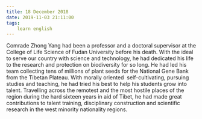 ```yaml
---
title: 18 December 2018
date: 2019-11-03 21:11:00
tags:
    learn english
---
```

Comrade Zhong Yang had been a professor and a
doctoral supervisor at the College of Life Science of Fudan University before
his death. With the ideal to serve our country with science and technology, he
had dedicated his life to the research and protection on biodiversity for so
long. He had led his team collecting tens of millions of plant seeds for the
National Gene Bank from the Tibetan Plateau. With morally oriented  self-cultivating, pursuing
studies and teaching, he had tried his best to help his students grow into talent.
Travelling across the remotest and the most hostile places of the region during
the hard sixteen years in aid of Tibet, he had made great
contributions to talent training, disciplinary construction and scientific
research in the west minority nationality regions.